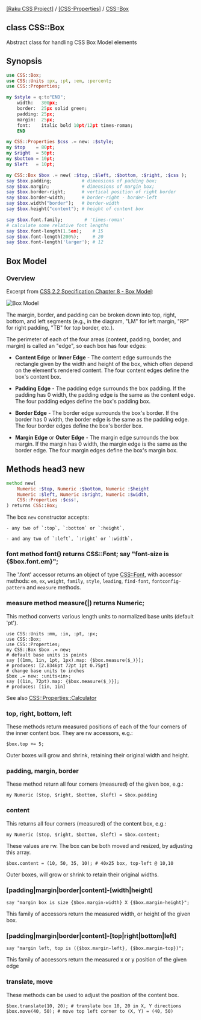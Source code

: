 [[Raku CSS Project]](https://css-raku.github.io)
 / [[CSS-Properties]](https://css-raku.github.io/CSS-Properties-raku)
 / [CSS::Box](https://css-raku.github.io/CSS-Properties-raku/CSS/Box)

class CSS::Box
--------------

Abstract class for handling CSS Box Model elements

Synopsis
--------

```raku
use CSS::Box;
use CSS::Units :px, :pt, :em, :percent;
use CSS::Properties;

my $style = q:to"END";
    width:   300px;
    border:  25px solid green;
    padding: 25px;
    margin:  25px;
    font:    italic bold 10pt/12pt times-roman;
    END

my CSS::Properties $css .= new: :$style;
my $top    = 80pt;
my $right  = 50pt;
my $bottom = 10pt;
my $left   = 10pt;

my CSS::Box $box .= new( :$top, :$left, :$bottom, :$right, :$css );
say $box.padding;           # dimensions of padding box;
say $box.margin;            # dimensions of margin box;
say $box.border-right;      # vertical position of right border
say $box.border-width;      # border-right - border-left
say $box.width("border");   # border-width
say $box.height("content"); # height of content box

say $box.font.family;        # 'times-roman'
# calculate some relative font lengths
say $box.font-length(1.5em);    # 15
say $box.font-length(200%);     # 20
say $box.font-length('larger'); # 12
```

Box Model
---------

### Overview

Excerpt from [CSS 2.2 Specification Chapter 8 - Box Model](https://www.w3.org/TR/CSS22/box.html#box-dimensions):

![Box Model](boxdim.png)

The margin, border, and padding can be broken down into top, right, bottom, and left segments (e.g., in the diagram, "LM" for left margin, "RP" for right padding, "TB" for top border, etc.).

The perimeter of each of the four areas (content, padding, border, and margin) is called an "edge", so each box has four edges:

  * **Content Edge** or **Inner Edge** - The content edge surrounds the rectangle given by the width and height of the box, which often depend on the element's rendered content. The four content edges define the box's content box.

  * **Padding Edge** - The padding edge surrounds the box padding. If the padding has 0 width, the padding edge is the same as the content edge. The four padding edges define the box's padding box.

  * **Border Edge** - The border edge surrounds the box's border. If the border has 0 width, the border edge is the same as the padding edge. The four border edges define the box's border box.

  * **Margin Edge** or **Outer Edge** - The margin edge surrounds the box margin. If the margin has 0 width, the margin edge is the same as the border edge. The four margin edges define the box's margin box.

Methods head3 new
-----------------

```raku
method new(
    Numeric :$top, Numeric :$bottom, Numeric :$height
    Numeric :$left, Numeric :$right, Numeric :$width,
    CSS::Properties :$css!,
) returns CSS::Box;
```

The box `new` constructor accepts:

    - any two of `:top`, `:bottom` or `:height`,

    - and any two of `:left`, `:right` or `:width`.

### font method font() returns CSS::Font; say "font-size is {$box.font.em}";

The '.font' accessor returns an object of type [CSS::Font](https://css-raku.github.io/CSS-Properties-raku/CSS/Font), with accessor methods: `em`, `ex`, `weight`, `family`, `style`, `leading`, `find-font`, `fontconfig-pattern` and `measure` methods.

### measure method measure(|) returns Numeric;

This method converts various length units to normalized base units (default 'pt').

    use CSS::Units :mm, :in, :pt, :px;
    use CSS::Box;
    use CSS::Properties;
    my CSS::Box $box .= new;
    # default base units is points
    say [(1mm, 1in, 1pt, 1px).map: {$box.measure($_)}];
    # produces: [2.8346pt 72pt 1pt 0.75pt]
    # change base units to inches
    $box .= new: :units<in>;
    say [(1in, 72pt).map: {$box.measure($_)}];
    # produces: [1in, 1in]

See also [CSS::Properties::Calculator](https://css-raku.github.io/CSS-Properties-raku/CSS/Properties/Calculator)

### top, right, bottom, left

These methods return measured positions of each of the four corners of the inner content box. They are rw accessors, e.g.:

    $box.top += 5;

Outer boxes will grow and shrink, retaining their original width and height.

### padding, margin, border

These method return all four corners (measured) of the given box, e.g.:

    my Numeric ($top, $right, $bottom, $left) = $box.padding

### content

This returns all four corners (measured) of the content box, e.g.:

    my Numeric ($top, $right, $bottom, $left) = $box.content;

These values are rw. The box can be both moved and resized, by adjusting this array.

    $box.content = (10, 50, 35, 10); # 40x25 box, top-left @ 10,10

Outer boxes, will grow or shrink to retain their original widths.

### [padding|margin|border|content]-[width|height]

    say "margin box is size {$box.margin-width} X {$box.margin-height}";

This family of accessors return the measured width, or height of the given box.

### [padding|margin|border|content]-[top|right|bottom|left]

    say "margin left, top is ({$box.margin-left}, {$box.margin-top})";

This family of accessors return the measured x or y position of the given edge

### translate, move

These methods can be used to adjust the position of the content box.

    $box.translate(10, 20); # translate box 10, 20 in X, Y directions
    $box.move(40, 50); # move top left corner to (X, Y) = (40, 50)

